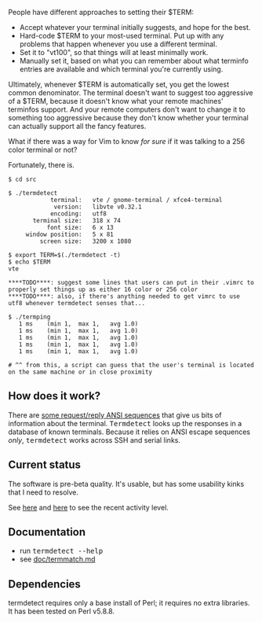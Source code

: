 People have different approaches to setting their $TERM:

* Accept whatever your terminal initially suggests, and hope for the best.
* Hard-code $TERM to your most-used terminal.  Put up with any problems that happen whenever you use a different terminal.
* Set it to "vt100", so that things will at least minimally work.
* Manually set it, based on what you can remember about what terminfo entries are available and which terminal you're currently using.

Ultimately, whenever $TERM is automatically set, you get the lowest common denominator.  The terminal doesn't want to suggest too aggressive of a $TERM, because it doesn't know what your remote machines' terminfos support.  And your remote computers don't want to change it to something too aggressive because they don't know whether your terminal can actually support all the fancy features.

What if there was a way for Vim to know *for sure* if it was talking to a 256 color terminal or not?

Fortunately, there is.

    $ cd src

    $ ./termdetect
                terminal:   vte / gnome-terminal / xfce4-terminal
                 version:   libvte v0.32.1
                encoding:   utf8
           terminal size:   318 x 74
               font size:   6 x 13
         window position:   5 x 81
             screen size:   3200 x 1080

    $ export TERM=$(./termdetect -t)
    $ echo $TERM
    vte

    ****TODO****: suggest some lines that users can put in their .vimrc to properly set things up as either 16 color or 256 color
    ****TODO****: also, if there's anything needed to get vimrc to use utf8 whenever termdetect senses that...

    $ ./termping 
       1 ms    (min 1,  max 1,   avg 1.0)
       1 ms    (min 1,  max 1,   avg 1.0)
       1 ms    (min 1,  max 1,   avg 1.0)
       1 ms    (min 1,  max 1,   avg 1.0)
       1 ms    (min 1,  max 1,   avg 1.0)

    # ^^ from this, a script can guess that the user's terminal is located on the same machine or in close proximity

## How does it work?

There are [some request/reply ANSI sequences](https://github.com/DeeNewcum/termdetect/blob/master/doc/termmatch.md#capability-names-tests) that give us bits of information about the terminal.  <tt>Termdetect</tt> looks up the responses in a database of known terminals.  Because it relies on ANSI escape sequences *only*, <tt>termdetect</tt> works across SSH and serial links.

## Current status

The software is pre-beta quality.  It's usable, but has some usability kinks that I need to resolve.

See [here](https://github.com/DeeNewcum/termdetect/graphs/commit-activity) and [here](https://github.com/DeeNewcum/termdetect/branches) to see the recent activity level.

## Documentation

* run <tt>termdetect --help</tt>
* see [doc/termmatch.md](https://github.com/DeeNewcum/termdetect/blob/master/doc/termmatch.md)

## Dependencies

termdetect requires only a base install of Perl; it requires no extra libraries.  It has been tested on Perl v5.8.8.
